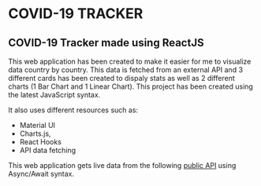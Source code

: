 #   COVID-19 TRACKER
##  COVID-19 Tracker made using ReactJS

This web application has been created to make it easier for me to visualize data country by country. This data is fetched from an external API and 3 different cards has been created to dispaly stats as well as 2 different charts (1 Bar Chart and 1 Linear Chart). This project has been created using the latest JavaScript syntax. 

It also uses different resources such as: 

- Material UI
- Charts.js, 
- React Hooks
- API data fetching

This web application gets live data from the following [public API](https://covid19.mathdro.id/api) using Async/Await syntax.
